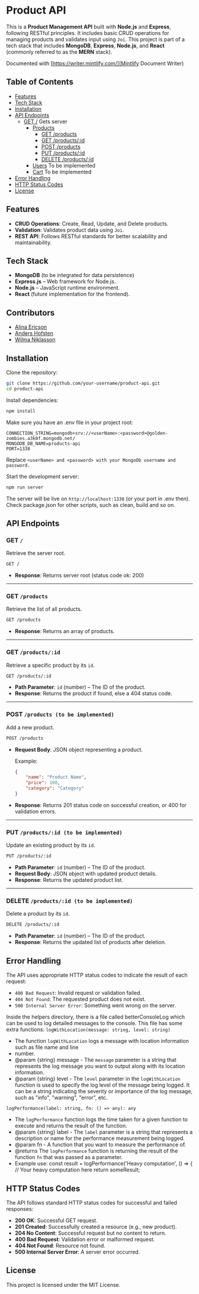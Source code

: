 # Product API

This is a **Product Management API** built with **Node.js** and **Express**, following RESTful principles. It includes basic CRUD operations for managing products and validates input using `Joi`. This project is part of a tech stack that includes **MongoDB**, **Express**, **Node.js**, and **React** (commonly referred to as the **MERN** stack).

Documented with [https://writer.mintlify.com/](Mintlify Document Writer)

## Table of Contents

-   [Features](#features)
-   [Tech Stack](#tech-stack)
-   [Installation](#installation)
-   [API Endpoints](#api-endpoints)
    -   [GET /](#get) Gets server
        -   [Products](#products)
            -   [GET /products](#get-products)
            -   [GET /products/:id](#get-productsid)
            -   [POST /products](#post-products)
            -   [PUT /products/:id](#put-productsid)
            -   [DELETE /products/:id](#delete-productsid)
        -   [Users](#users)
            To be implemented
        -   [Cart](#cart)
            To be implemented
-   [Error Handling](#error-handling)
-   [HTTP Status Codes](#http-status-codes)
-   [License](#license)

## Features

-   **CRUD Operations**: Create, Read, Update, and Delete products.
-   **Validation**: Validates product data using `Joi`.
-   **REST API**: Follows RESTful standards for better scalability and maintainability.

## Tech Stack

-   **MongoDB** (to be integrated for data persistence)
-   **Express.js** – Web framework for Node.js.
-   **Node.js** – JavaScript runtime environment.
-   **React** (future implementation for the frontend).

## Contributors

-   [Alina Ericson](https://github.com/wanderingkitty)
-   [Anders Hofsten](https://github.com/gbsr)
-   [Wilma Niklasson](https://github.com/wilmaniklasson)

## Installation

Clone the repository:

```bash
git clone https://github.com/your-username/product-api.git
cd product-api
```

Install dependencies:

```bash
npm install
```

Make sure you have an .env file in your project root:

```
CONNECTION_STRING=mongodb+srv://<userName>:<password>@golden-zombies.a3k0f.mongodb.net/
MONGODB_DB_NAME=products-api
PORT=1338
```

Replace `<userName> and <password> with your MongoDb username and password.`

Start the development server:

```bash
npm run server
```

The server will be live on `http://localhost:1338` (or your port in .env then).
Check package.json for other scripts, such as clean, build and so on.

## API Endpoints

### GET `/`

Retrieve the server root.

```bash
GET /
```

-   **Response**: Returns server root (status code ok: 200)

---

### GET `/products`

Retrieve the list of all products.

```bash
GET /products
```

-   **Response**: Returns an array of products.

---

### GET `/products/:id`

Retrieve a specific product by its `id`.

```bash
GET /products/:id
```

-   **Path Parameter**: `id` (number) – The ID of the product.
-   **Response**: Returns the product if found, else a 404 status code.

---

### POST `/products (to be implemented)`

Add a new product.

```bash
POST /products
```

-   **Request Body**: JSON object representing a product.

    Example:

    ```json
    {
    	"name": "Product Name",
    	"price": 100,
    	"category": "Category"
    }
    ```

-   **Response**: Returns 201 status code on successful creation, or 400 for validation errors.

---

### PUT `/products/:id (to be implemented)`

Update an existing product by its `id`.

```bash
PUT /products/:id
```

-   **Path Parameter**: `id` (number) – The ID of the product.
-   **Request Body**: JSON object with updated product details.
-   **Response**: Returns the updated product list.

---

### DELETE `/products/:id (to be implemented)`

Delete a product by its `id`.

```bash
DELETE /products/:id
```

-   **Path Parameter**: `id` (number) – The ID of the product.
-   **Response**: Returns the updated list of products after deletion.

## Error Handling

The API uses appropriate HTTP status codes to indicate the result of each request:

-   `400 Bad Request`: Invalid request or validation failed.
-   `404 Not Found`: The requested product does not exist.
-   `500 Internal Server Error`: Something went wrong on the server.

Inside the helpers directory, there is a file called betterConsoleLog which can be used to log detailed messages to the console.
This file has some extra functions:
`logWithLocation(message: string, level: string)`

-   The function `logWithLocation` logs a message with location information such as file name and line
-   number.
-   @param {string} message - The `message` parameter is a string that represents the log message you
    want to output along with its location information.
-   @param {string} level - The `level` parameter in the `logWithLocation` function is used to specify the log level of the message being logged. It can be a string indicating the severity or importance of the log message, such as "info", "warning", "error", etc.

`logPerformance(label: string, fn: () => any): any`

-   The `logPerformance` function logs the time taken for a given function to execute and returns the result of the function.
-   @param {string} label - The `label` parameter is a string that represents a description or name for the performance measurement being logged.
-   @param fn - A function that you want to measure the performance of.
-   @returns The `logPerformance` function is returning the result of the function `fn` that was passed as a parameter.
-   Example use:
    const result = logPerformance('Heavy computation', () => {
    // Your heavy computation here
    return someResult;

## HTTP Status Codes

The API follows standard HTTP status codes for successful and failed responses:

-   **200 OK**: Successful GET request.
-   **201 Created**: Successfully created a resource (e.g., new product).
-   **204 No Content**: Successful request but no content to return.
-   **400 Bad Request**: Validation error or malformed request.
-   **404 Not Found**: Resource not found.
-   **500 Internal Server Error**: A server error occurred.

## License

This project is licensed under the MIT License.
